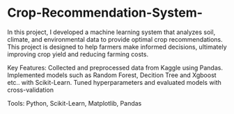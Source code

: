 # Crop-Recommendation-System-
In this project, I developed a machine learning system that analyzes soil, climate, and environmental data to provide optimal crop recommendations. This project is designed to help farmers make informed decisions, ultimately improving crop yield and reducing farming costs.

Key Features:
Collected and preprocessed data from Kaggle using Pandas.
Implemented models such as Random Forest, Decition Tree and Xgboost etc.. with Scikit-Learn.
Tuned hyperparameters and evaluated models with cross-validation

Tools:
Python, Scikit-Learn, Matplotlib, Pandas
